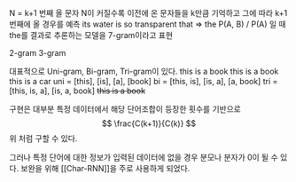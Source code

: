 N = k+1 번째 올 문자
N이 커질수록 이전에 온 문자들을 k만큼 기억하고 그에 따라 k+1번째에 올 경우를 예측
its water is so transparent that => the 
P(A, B)
/ P(A)
일 때 the를 결과로 추론하는 모델을 7-gram이라고 표현

2-gram 3-gram

대표적으로 Uni-gram, Bi-gram, Tri-gram이 있다.
this is a book
this is a book
this is a car 
uni = \[this], \[is], \[a], \[book]
bi = \[this, is], \[is, a], \[a, book]
tri = \[this, is, a], \[is, a, book]
<s> <s> this is a book </s></s>


구현은 대부분 특정 데이터에서 해당 단어조합이 등장한 횟수를 기반으로
$$
\frac{C(k+1)}{C(k)}
$$
위 처럼 구할 수 있다.

그러나 특정 단어에 대한 정보가 입력된 데이터에 없을 경우 분모나 분자가 0이 될 수 있다.
보완을 위해 [[Char-RNN]]을 주로 사용하게 되었다.
